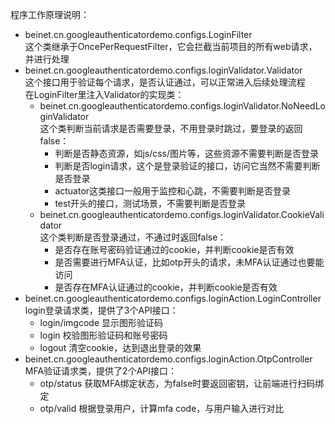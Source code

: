 程序工作原理说明：
- beinet.cn.googleauthenticatordemo.configs.LoginFilter  
这个类继承于OncePerRequestFilter，它会拦截当前项目的所有web请求，并进行处理
- beinet.cn.googleauthenticatordemo.configs.loginValidator.Validator   
这个接口用于验证每个请求，是否认证通过，可以正常进入后续处理流程  
在LoginFilter里注入Validator的实现类：
  - beinet.cn.googleauthenticatordemo.configs.loginValidator.NoNeedLoginValidator  
  这个类判断当前请求是否需要登录，不用登录时跳过，要登录的返回false：
    - 判断是否静态资源，如js/css/图片等，这些资源不需要判断是否登录
    - 判断是否login请求，这个是登录验证的接口，访问它当然不需要判断是否登录
    - actuator这类接口一般用于监控和心跳，不需要判断是否登录
    - test开头的接口，测试场景，不需要判断是否登录
  - beinet.cn.googleauthenticatordemo.configs.loginValidator.CookieValidator  
  这个类判断是否登录通过，不通过时返回false：
    - 是否存在账号密码验证通过的cookie，并判断cookie是否有效
    - 是否需要进行MFA认证，比如otp开头的请求，未MFA认证通过也要能访问
    - 是否存在MFA认证通过的cookie，并判断cookie是否有效
- beinet.cn.googleauthenticatordemo.configs.loginAction.LoginController  
login登录请求类，提供了3个API接口：
  - login/imgcode 显示图形验证码
  - login 校验图形验证码和账号密码
  - logout 清空cookie，达到退出登录的效果
- beinet.cn.googleauthenticatordemo.configs.loginAction.OtpController  
MFA验证请求类，提供了2个API接口：
  - otp/status 获取MFA绑定状态，为false时要返回密钥，让前端进行扫码绑定
  - otp/valid 根据登录用户，计算mfa code，与用户输入进行对比